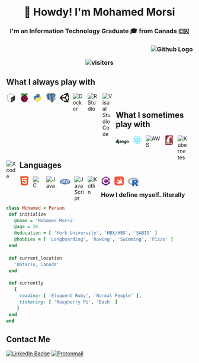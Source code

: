 <h1 align="center">🤠 Howdy! I'm Mohamed Morsi</h1>

<p align="center">
<h3 align="center"> 
 
I'm an Information Technology Graduate 🎓 from Canada 🇨🇦
</h3>
<h3 align="center"> 
 
<div align="right">
  
![Github Logo](https://user-images.githubusercontent.com/5713670/87202985-820dcb80-c2b6-11ea-9f56-7ec461c497c3.gif)
</div>
 
![visitors](https://visitor-badge.laobi.icu/badge?page_id=mohmorsi)
 </h3>

## What I always play with
<img align="left" alt="Bash" width="26px" src="https://github.com/devicons/devicon/blob/v2.15.1/icons/bash/bash-original.svg" style="padding-right:10px;" />
<img align="left" alt="Raspberry Pi" width="26px" src="https://github.com/devicons/devicon/blob/v2.15.1/icons/raspberrypi/raspberrypi-original.svg" style="padding-right:10px;" />
<img align="left" alt="Python" width="26px" src="https://github.com/devicons/devicon/blob/v2.15.1/icons/python/python-original.svg" style="padding-right:10px;" />
<img align="left" alt="PostgreSQL" width="26px" src="https://github.com/devicons/devicon/blob/v2.15.1/icons/postgresql/postgresql-original.svg" style="padding-right:10px;" />
<img align="left" alt="Unity" width="26px" src="https://github.com/devicons/devicon/blob/v2.15.1/icons/unity/unity-original.svg" style="padding-right:10px;" />
<img align="left" alt="Docker" width="30px" src="https://github.com/skrewthisman/devicon/blob/master/icons/docker/docker-original.svg" style="padding-right:10px;" />
<img align="left" alt="R Studio" width="30px" src="https://github.com/skrewthisman/devicon/blob/master/icons/rstudio/rstudio-original.svg" style="padding-right:10px;" />
<img align="left" alt="Visual Studio Code" width="26px" src="https://cdn.jsdelivr.net/gh/devicons/devicon/icons/vscode/vscode-original.svg" style="padding-right:10px;" />
<br />

## What I sometimes play with
<img align="left" alt="Django" width="35px" src="https://github.com/devicons/devicon/blob/v2.15.1/icons/django/django-plain-wordmark.svg" style="padding-right:10px;" />
<img align="left" alt="ReactJS" width="26px" src="https://github.com/devicons/devicon/blob/v2.15.1/icons/react/react-original.svg"style="padding-right:10px;" /> 
<img align="left" alt="AWS" width="40px" src="https://github.com/skrewthisman/devicon/blob/master/icons/amazonwebservices/amazonwebservices-original-wordmark.svg" style="padding-right:10px;" />
<img align="left" alt="Rails" width="26px" src="https://github.com/devicons/devicon/blob/v2.15.1/icons/rails/rails-original-wordmark.svg" style="padding-right:10px;" />
<img align="left" alt="Kubernetes" width="26px" src="https://github.com/skrewthisman/devicon/blob/master/icons/kubernetes/kubernetes-plain.svg" style="padding-right:10px;" /> 
<img align="left" alt="Xcode" width="26px" src="https://github.com/skrewthisman/devicon/blob/master/icons/xcode/xcode-original.svg" style="padding-right:10px;" />
<br />



## Languages
<img align="left" alt="HTML5" width="26px" src="https://github.com/devicons/devicon/blob/v2.15.1/icons/html5/html5-original.svg" style="padding-right:10px;" />
<img align="left" alt="C" width="26px" src="https://github.com/skrewthisman/devicon/blob/master/icons/c/c-original.svg" style="padding-right:10px;" />
<img align="left" alt="Java" width="26px" src="https://github.com/MarikIshtar007/MarikIshtar007/blob/master/images/java.svg" style="padding-right:10px;" />
<img align="left" alt="php" width="30px" src="https://github.com/devicons/devicon/blob/v2.15.1/icons/php/php-plain.svg" style="padding-right:10px;" />
<img align="left" alt="JavaScript" width="26px" src="https://cdn.jsdelivr.net/gh/devicons/devicon/icons/javascript/javascript-original.svg" style="padding-right:10px;" />
<img align="left" alt="Kotlin" width="26px" src="https://github.com/skrewthisman/devicon/blob/master/icons/kotlin/kotlin-original.svg"style="padding-right:10px;" /> 
<img align="left" alt="C Sharp" width="26px" src="https://github.com/devicons/devicon/blob/v2.15.1/icons/csharp/csharp-original.svg" style="padding-right:10px;" />
<img align="left" alt="Swift" width="26px" src="https://github.com/devicons/devicon/blob/v2.15.1/icons/swift/swift-original.svg" style="padding-right:10px;" />
<img align="left" alt="R Programming" width="30px" src="https://github.com/devicons/devicon/blob/v2.15.1/icons/r/r-original.svg" style="padding-right:10px;" />
<br />

<h3> How I define myself..literally</h3>

 ```ruby
 class Mohamed < Person
  def initialize
    @name = 'Mohamed Morsi'
    @age = 26
    @education = [ 'York University', 'HBX/HBS', 'SABIS' ]
    @hobbies = [ 'Longboarding', 'Rowing', 'Swimming', 'Pizza' ]
  end

  def current_location
    'Ontario, Canada'
  end

  def currently
    {
      reading: [ 'Eloquent Ruby', 'Normal People' ],
      tinkering: [ 'Raspberry Pi', 'Bash' ]
     }
  end
end
 
 ```
 

## Contact Me

[![LinkedIn Badge](https://img.shields.io/badge/LinkedIn-0077B5?style=for-the-badge&logo=linkedin&logoColor=white)](https://www.linkedin.com/in/mohamedammorsi)
[![Protonmail](https://img.shields.io/badge/ProtonMail-8B89CC?style=for-the-badge&logo=protonmail&logoColor=white)](mailto:adudefromearth@protonmail.com)
